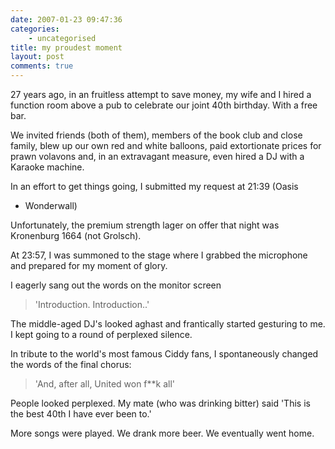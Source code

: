 ```yaml
---
date: 2007-01-23 09:47:36
categories:
    - uncategorised
title: my proudest moment
layout: post
comments: true
---
```

27 years ago, in an fruitless attempt to save money, my wife and I hired
a function room above a pub to celebrate our joint 40th birthday. With a
free bar.

We invited friends (both of them), members of the book club and close
family, blew up our own red and white balloons, paid extortionate prices
for prawn volavons and, in an extravagant measure, even hired a DJ with
a Karaoke machine.

In an effort to get things going, I submitted my request at 21:39 (Oasis
- Wonderwall)

Unfortunately, the premium strength lager on offer that night was
Kronenburg 1664 (not Grolsch).

At 23:57, I was summoned to the stage where I grabbed the microphone and
prepared for my moment of glory.

I eagerly sang out the words on the monitor screen
> 'Introduction. Introduction..'

The middle-aged DJ's looked aghast and frantically started gesturing to
me.
I kept going to a round of perplexed silence.

In tribute to the world's most famous Ciddy fans, I spontaneously
changed the words of the final chorus:
> 'And, after all, United won f\*\*k all'

People looked perplexed. My mate (who was drinking bitter) said 'This is
the best 40th I have ever been to.'

More songs were played. We drank more beer. We eventually went home.
